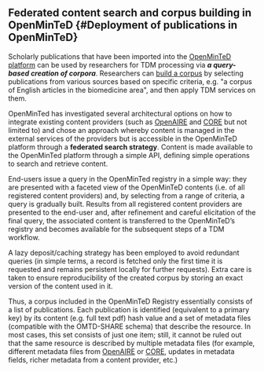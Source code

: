 ## Federated content search and corpus building in OpenMinTeD {#Deployment of publications in OpenMinTeD}

Scholarly publications that have been imported into the  [OpenMinTeD platform](https://services.openminted.eu) can be used by researchers for TDM processing via _**a query-based creation of corpora**_.
Researchers can [build a corpus](https://services.openminted.eu/resourceRegistration/corpus/searchForPublications) by selecting publications from various sources based on specific criteria, e.g. "a corpus of English articles in the biomedicine area", and then apply TDM services on them.

OpenMinTed has investigated several architectural options on how to integrate existing content providers \(such as [OpenAIRE](https://www.openaire.eu/) and [CORE](https://core.ac.uk/) but not limited to\) and chose an approach whereby content is managed in the external services of the providers but is accessible in the OpenMinTeD platform through a **federated search strategy**. Content is made available to the OpenMinTed platform through a simple API, defining simple operations to search and retrieve content.

End-users issue a query in the OpenMinTed registry in a simple way: they are presented with a faceted view of the OpenMinTeD contents \(i.e. of all registered content providers\) and, by selecting from a range of criteria, a query is gradually built. Results from all registered content providers are presented to the end-user and, after refinement and careful elicitation of the final query, the associated content is transferred to the OpenMinTeD’s registry and becomes available for the subsequent steps of a TDM workflow. 

A lazy deposit/caching strategy has been employed to avoid redundant queries \(in simple terms, a record is fetched only the first time it is requested and remains persistent locally for further requests\). Extra care is taken to ensure reproducibility of the created corpus by storing an exact version of the content used in it.

Thus, a corpus included in the OpenMinTeD Registry essentially consists of a list of publications. Each publication is identified \(equivalent to a primary key\) by its content \(e.g. full text pdf\) hash value and a set of metadata files \(compatible with the OMTD-SHARE schema\) that describe the resource. In most cases, this set consists of just one item; still, it cannot be ruled out that the same resource is described by multiple metadata files \(for example, different metadata files from [OpenAIRE](https://www.openaire.eu/) or [CORE](https://core.ac.uk/), updates in metadata fields, richer metadata from a content provider, etc.\)

